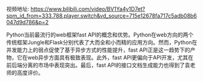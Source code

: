 视频地址: https://www.bilibili.com/video/BV1Ya4y1D7et?spm_id_from=333.788.player.switch&vd_source=715e12678fa717c5adb08b6047d9d786&p=2


Python当前最流行的web框架fast API的概念和优势。Python在web方向的两个传统框架Jungle和Flask分别代表了大而全和小而精的应用方向。然而，Python在并发能力上的弱点促使了基于异步方式的性能提升，fast API正是这一趋势下的产物，它在web异步方面具有极致表现。此外，fast API更偏向于API开发，尤其在前后端分离的市场中表现突出。最后，fast API的接口文档生成能力也得到了袁老师的高度评价。